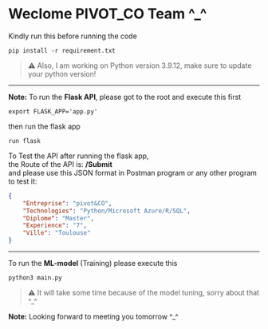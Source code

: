 # Weclome PIVOT_CO Team ^_^
Kindly run this before running the code  
```
pip install -r requirement.txt
```
> :warning: Also, I am working on Python version 3.9.12, make sure to update your python version!    
------------------------------------------------------------------
**Note:**
To run the **Flask API**, please got to the root and execute this first
```
export FLASK_APP='app.py'
```
then run the flask app
```
run flask
```
To Test the API after running the flask app,  
the Route of the API is: **/Submit**  
and please use this JSON format in Postman program or any other program to test it:
```json
{
    "Entreprise": "pivot&CO",
    "Technologies": "Python/Microsoft Azure/R/SQL",
    "Diplome": "Master",
    "Experience": "7",
    "Ville": "Toulouse"
}
```
------------------------------------------------------------------
To run the **ML-model** (Training) please execute this
```
python3 main.py
```
> :warning: It will take some time because of the model tuning, sorry about that ^_^
 
**Note:**
Looking forward to meeting you tomorrow ^_^
